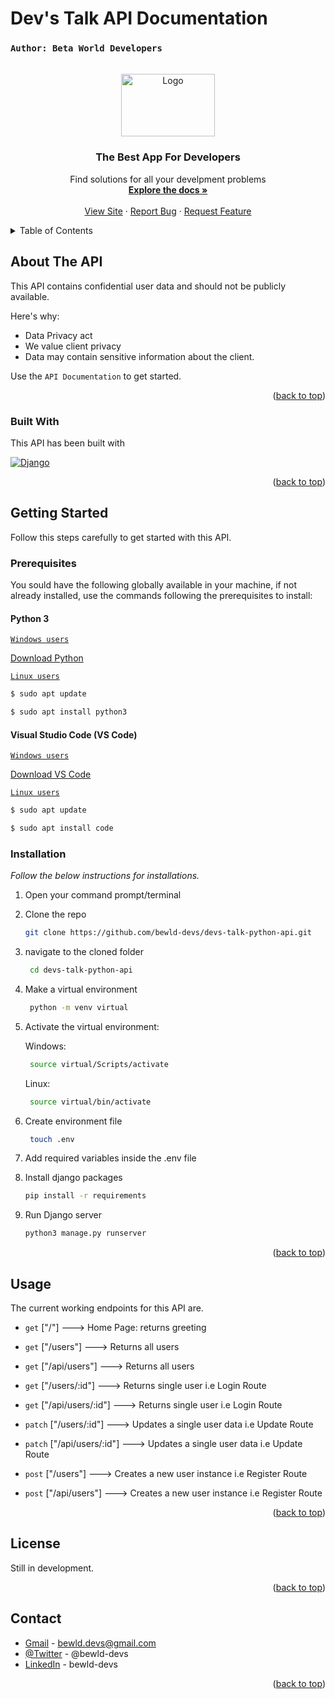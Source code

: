 # Dev's Talk API Documentation
### `Author: Beta World Developers`

<!-- Improved compatibility of back to top link: See: https://github.com/othneildrew/Best-README-Template/pull/73 -->
<a name="readme-top"></a>

<!-- [![Contributors][contributors-shield]][contributors-url]
[![Forks][forks-shield]][forks-url]
[![Stargazers][stars-shield]][stars-url]
[![Issues][issues-shield]][issues-url]
[![MIT License][license-shield]][license-url]
[![LinkedIn][linkedin-shield]][linkedin-url] -->



<!-- PROJECT LOGO -->
<br />
<div align="center">
  <a href="https://github.com/othneildrew/Best-README-Template">
    <img src="https://res.cloudinary.com/bewld-devs/image/upload/v1664395344/devs-talk-python-api/devs-no-bg_fong32.png" alt="Logo" width="150" height="100">
  </a>

  <h3 align="center">The Best App For Developers</h3>

  <p align="center">
    Find solutions for all your develpment problems
    <br />
    <a title="Coming soon..." href="#"><strong>Explore the docs »</strong></a>
    <br />
    <br />
    <a title="Coming soon..." href="#">View Site</a>
    ·
    <a title="Coming soon..." href="#">Report Bug</a>
    ·
    <a title="Coming soon..." href="#">Request Feature</a>
  </p>
</div>



<!-- TABLE OF CONTENTS -->
<details>
  <summary>Table of Contents</summary>
  <ol>
    <li>
      <a href="#about-the-project">About The Project</a>
      <ul>
        <li><a href="#built-with">Built With</a></li>
      </ul>
    </li>
    <li>
      <a href="#getting-started">Getting Started</a>
      <ul>
        <li><a href="#prerequisites">Prerequisites</a></li>
        <li><a href="#installation">Installation</a></li>
      </ul>
    </li>
    <li><a href="#usage">Usage</a></li>
    <li><a href="#roadmap">Roadmap</a></li>
    <li><a href="#contributing">Contributing</a></li>
    <li><a href="#license">License</a></li>
    <li><a href="#contact">Contact</a></li>
    <li><a href="#acknowledgments">Acknowledgments</a></li>
  </ol>
</details>



<!-- ABOUT THE PROJECT -->
## About The API

This API contains confidential user data and should not be publicly available.

Here's why:
* Data Privacy act
* We value client privacy
* Data may contain sensitive information about the client.


Use the `API Documentation` to get started.

<p align="right">(<a href="#readme-top">back to top</a>)</p>



### Built With

This API has been built with

[![Django][Django]][Django-url]
<!-- * [![Next][Next.js]][Next-url]
* [![React][React.js]][React-url]
* [![Vue][Vue.js]][Vue-url]
* [![Angular][Angular.io]][Angular-url]
* [![Svelte][Svelte.dev]][Svelte-url]
* [![Laravel][Laravel.com]][Laravel-url]
* [![Bootstrap][Bootstrap.com]][Bootstrap-url]
* [![JQuery][JQuery.com]][JQuery-url] -->

<p align="right">(<a href="#readme-top">back to top</a>)</p>



<!-- GETTING STARTED -->
## Getting Started

Follow this steps carefully to get started with this API.

### Prerequisites

You sould have the following globally available in your machine, if not already installed, use the commands following the prerequisites to install:

#### <b>Python 3</b>

<u><span>`Windows users`</span></u>

  [Download Python](https://www.python.org/downloads/)


<u><span>`Linux users`</span></u>

  ```sh
  $ sudo apt update
  ```

   ```sh
  $ sudo apt install python3
  ```

  #### <b>Visual Studio Code (VS Code)</b>

<u><span>`Windows users`</span></u>

  [Download VS Code](https://code.visualstudio.com/download)


<u><span>`Linux users`</span></u>

  ```sh
  $ sudo apt update
  ```

   ```sh
  $ sudo apt install code
  ```

### Installation

_Follow the below instructions for installations._

1. Open your command prompt/terminal
2. Clone the repo
   ```sh
   git clone https://github.com/bewld-devs/devs-talk-python-api.git
   ```
3. navigate to the cloned folder
   ```sh
    cd devs-talk-python-api
    ```
4. Make a virtual environment
   ```sh
    python -m venv virtual
    ```
5. Activate the virtual environment:

   Windows:
   ```sh
    source virtual/Scripts/activate
    ```
   Linux:
   ```sh
    source virtual/bin/activate
    ```
6. Create environment file

   ```sh
    touch .env
    ```
7. Add required variables inside the .env file
3. Install django packages
   ```sh
   pip install -r requirements
   ```
4. Run Django server
   ```sh
   python3 manage.py runserver
   ```

<p align="right">(<a href="#readme-top">back to top</a>)</p>



<!-- USAGE EXAMPLES -->
## Usage

The current working endpoints for this API are.

- `get` ["/"] ---> Home Page: returns greeting

- `get` ["/users"] ---> Returns all users
- `get` ["/api/users"] ---> Returns all users

- `get` ["/users/:id"] ---> Returns single user i.e Login Route
- `get` ["/api/users/:id"] ---> Returns single user i.e Login Route

- `patch` ["/users/:id"] ---> Updates a single user data i.e Update Route
- `patch` ["/api/users/:id"] ---> Updates a single user data i.e Update Route

- `post` ["/users"] ---> Creates a new user instance i.e Register Route
- `post` ["/api/users"] ---> Creates a new user instance i.e Register Route

<p align="right">(<a href="#readme-top">back to top</a>)</p>


<!-- CONTRIBUTING -->
<!-- ## Contributing

Contributions are what make the open source community such an amazing place to learn, inspire, and create. Any contributions you make are **greatly appreciated**.

If you have a suggestion that would make this better, please fork the repo and create a pull request. You can also simply open an issue with the tag "enhancement".
Don't forget to give the project a star! Thanks again!

1. Fork the Project
2. Create your Feature Branch (`git checkout -b feature/AmazingFeature`)
3. Commit your Changes (`git commit -m 'Add some AmazingFeature'`)
4. Push to the Branch (`git push origin feature/AmazingFeature`)
5. Open a Pull Request

<p align="right">(<a href="#readme-top">back to top</a>)</p> -->



<!-- LICENSE -->
## License

Still in development.

<p align="right">(<a href="#readme-top">back to top</a>)</p>



<!-- CONTACT -->
## Contact

* [Gmail](bewld.devs@gmail.com) - bewld.devs@gmail.com
* [@Twitter](https://twitter.com/bewld-devs) - @bewld-devs
* [LinkedIn](https://linkedin.com/bewld-devs) - bewld-devs

<p align="right">(<a href="#readme-top">back to top</a>)</p>



<!-- ACKNOWLEDGMENTS -->
<!-- ## Acknowledgments

Use this space to list resources you find helpful and would like to give credit to. I've included a few of my favorites to kick things off!

* [Choose an Open Source License](https://choosealicense.com)
* [GitHub Emoji Cheat Sheet](https://www.webpagefx.com/tools/emoji-cheat-sheet)
* [Malven's Flexbox Cheatsheet](https://flexbox.malven.co/)
* [Malven's Grid Cheatsheet](https://grid.malven.co/)
* [Img Shields](https://shields.io)
* [GitHub Pages](https://pages.github.com)
* [Font Awesome](https://fontawesome.com)
* [React Icons](https://react-icons.github.io/react-icons/search)

<p align="right">(<a href="#readme-top">back to top</a>)</p> -->



<!-- MARKDOWN LINKS & IMAGES -->
<!-- https://www.markdownguide.org/basic-syntax/#reference-style-links -->
[contributors-shield]: https://img.shields.io/github/contributors/othneildrew/Best-README-Template.svg?style=for-the-badge
[contributors-url]: https://github.com/othneildrew/Best-README-Template/graphs/contributors
[forks-shield]: https://img.shields.io/github/forks/othneildrew/Best-README-Template.svg?style=for-the-badge
[forks-url]: https://github.com/othneildrew/Best-README-Template/network/members
[stars-shield]: https://img.shields.io/github/stars/othneildrew/Best-README-Template.svg?style=for-the-badge
[stars-url]: https://github.com/othneildrew/Best-README-Template/stargazers
[issues-shield]: https://img.shields.io/github/issues/othneildrew/Best-README-Template.svg?style=for-the-badge
[issues-url]: https://github.com/othneildrew/Best-README-Template/issues
[license-shield]: https://img.shields.io/github/license/othneildrew/Best-README-Template.svg?style=for-the-badge
[license-url]: https://github.com/othneildrew/Best-README-Template/blob/master/LICENSE.txt
[linkedin-shield]: https://img.shields.io/badge/-LinkedIn-black.svg?style=for-the-badge&logo=linkedin&colorB=555
[linkedin-url]: https://linkedin.com/in/othneildrew
[product-screenshot]: images/screenshot.png
[Next.js]: https://img.shields.io/badge/next.js-000000?style=for-the-badge&logo=nextdotjs&logoColor=white
[Next-url]: https://nextjs.org/
[React.js]: https://img.shields.io/badge/React-20232A?style=for-the-badge&logo=react&logoColor=61DAFB
[React-url]: https://reactjs.org/
[Vue.js]: https://img.shields.io/badge/Vue.js-35495E?style=for-the-badge&logo=vuedotjs&logoColor=4FC08D
[Vue-url]: https://vuejs.org/
[Angular.io]: https://img.shields.io/badge/Angular-DD0031?style=for-the-badge&logo=angular&logoColor=white
[Angular-url]: https://angular.io/
[Svelte.dev]: https://img.shields.io/badge/Svelte-4A4A55?style=for-the-badge&logo=svelte&logoColor=FF3E00
[Svelte-url]: https://svelte.dev/
[Laravel.com]: https://img.shields.io/badge/Laravel-FF2D20?style=for-the-badge&logo=laravel&logoColor=white
[Laravel-url]: https://laravel.com
[Bootstrap.com]: https://img.shields.io/badge/Bootstrap-563D7C?style=for-the-badge&logo=bootstrap&logoColor=white
[Bootstrap-url]: https://getbootstrap.com
[JQuery.com]: https://img.shields.io/badge/jQuery-0769AD?style=for-the-badge&logo=jquery&logoColor=white
[JQuery-url]: https://jquery.com 
[Django-url]: https://www.djangoproject.com 
[Django]: https://res.cloudinary.com/bewld-devs/image/upload/v1664403505/devs-talk-python-api/django_bzx6gj.png